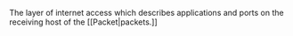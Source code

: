 The layer of internet access which describes applications and ports on the receiving host of the [[Packet|packets.]]